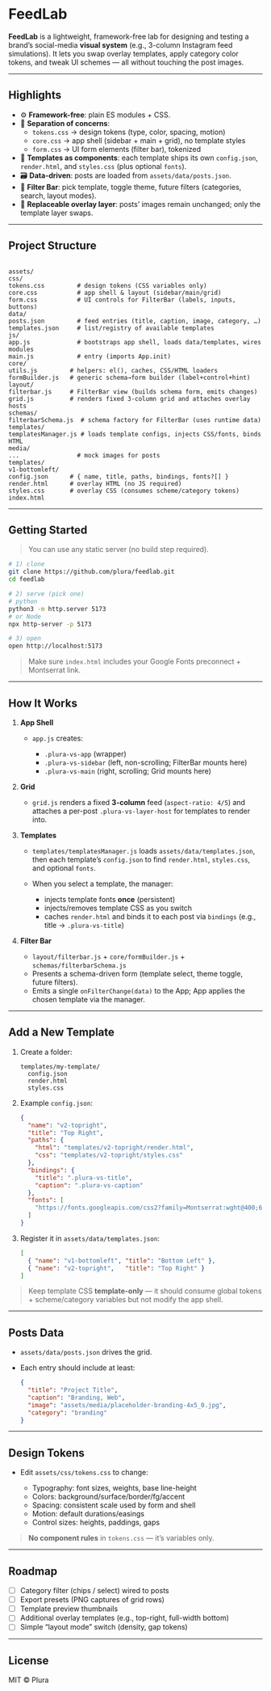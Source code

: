 # FeedLab

**FeedLab** is a lightweight, framework-free lab for designing and testing a brand’s social-media **visual system** (e.g., 3-column Instagram feed simulations). It lets you swap overlay templates, apply category color tokens, and tweak UI schemes — all without touching the post images.

---

## Highlights

- ⚙️ **Framework-free**: plain ES modules + CSS.
- 🧱 **Separation of concerns**:
  - `tokens.css` → design tokens (type, color, spacing, motion)
  - `core.css` → app shell (sidebar + main + grid), no template styles
  - `form.css` → UI form elements (filter bar), tokenized
- 🧩 **Templates as components**: each template ships its own `config.json`, `render.html`, and `styles.css` (plus optional `fonts`).
- 🗃️ **Data-driven**: posts are loaded from `assets/data/posts.json`.
- 🧭 **Filter Bar**: pick template, toggle theme, future filters (categories, search, layout modes).
- 🧪 **Replaceable overlay layer**: posts’ images remain unchanged; only the template layer swaps.

---

## Project Structure

```

assets/
css/
tokens.css         # design tokens (CSS variables only)
core.css           # app shell & layout (sidebar/main/grid)
form.css           # UI controls for FilterBar (labels, inputs, buttons)
data/
posts.json         # feed entries (title, caption, image, category, …)
templates.json     # list/registry of available templates
js/
app.js             # bootstraps app shell, loads data/templates, wires modules
main.js            # entry (imports App.init)
core/
utils.js         # helpers: el(), caches, CSS/HTML loaders
formBuilder.js   # generic schema→form builder (label+control+hint)
layout/
filterbar.js     # FilterBar view (builds schema form, emits changes)
grid.js          # renders fixed 3-column grid and attaches overlay hosts
schemas/
filterbarSchema.js  # schema factory for FilterBar (uses runtime data)
templates/
templatesManager.js # loads template configs, injects CSS/fonts, binds HTML
media/
...                # mock images for posts
templates/
v1-bottomleft/
config.json      # { name, title, paths, bindings, fonts?[] }
render.html      # overlay HTML (no JS required)
styles.css       # overlay CSS (consumes scheme/category tokens)
index.html

````

---

## Getting Started

> You can use any static server (no build step required).

```bash
# 1) clone
git clone https://github.com/plura/feedlab.git
cd feedlab

# 2) serve (pick one)
# python
python3 -m http.server 5173
# or Node
npx http-server -p 5173

# 3) open
open http://localhost:5173
````

> Make sure `index.html` includes your Google Fonts preconnect + Montserrat link.

---

## How It Works

1. **App Shell**

   * `app.js` creates:

     * `.plura-vs-app` (wrapper)
     * `.plura-vs-sidebar` (left, non-scrolling; FilterBar mounts here)
     * `.plura-vs-main` (right, scrolling; Grid mounts here)

2. **Grid**

   * `grid.js` renders a fixed **3-column** feed (`aspect-ratio: 4/5`) and attaches a per-post `.plura-vs-layer-host` for templates to render into.

3. **Templates**

   * `templates/templatesManager.js` loads `assets/data/templates.json`, then each template’s `config.json` to find `render.html`, `styles.css`, and optional `fonts`.
   * When you select a template, the manager:

     * injects template fonts **once** (persistent)
     * injects/removes template CSS as you switch
     * caches `render.html` and binds it to each post via `bindings` (e.g., title → `.plura-vs-title`)

4. **Filter Bar**

   * `layout/filterbar.js` + `core/formBuilder.js` + `schemas/filterbarSchema.js`
   * Presents a schema-driven form (template select, theme toggle, future filters).
   * Emits a single `onFilterChange(data)` to the App; App applies the chosen template via the manager.

---

## Add a New Template

1. Create a folder:

   ```
   templates/my-template/
     config.json
     render.html
     styles.css
   ```
2. Example `config.json`:

   ```json
   {
     "name": "v2-topright",
     "title": "Top Right",
     "paths": {
       "html": "templates/v2-topright/render.html",
       "css": "templates/v2-topright/styles.css"
     },
     "bindings": {
       "title": ".plura-vs-title",
       "caption": ".plura-vs-caption"
     },
     "fonts": [
       "https://fonts.googleapis.com/css2?family=Montserrat:wght@400;600&display=swap"
     ]
   }
   ```
3. Register it in `assets/data/templates.json`:

   ```json
   [
     { "name": "v1-bottomleft", "title": "Bottom Left" },
     { "name": "v2-topright",   "title": "Top Right" }
   ]
   ```

> Keep template CSS **template-only** — it should consume global tokens + scheme/category variables but not modify the app shell.

---

## Posts Data

* `assets/data/posts.json` drives the grid.
* Each entry should include at least:

  ```json
  {
    "title": "Project Title",
    "caption": "Branding, Web",
    "image": "assets/media/placeholder-branding-4x5_0.jpg",
    "category": "branding"
  }
  ```

---

## Design Tokens

* Edit `assets/css/tokens.css` to change:

  * Typography: font sizes, weights, base line-height
  * Colors: background/surface/border/fg/accent
  * Spacing: consistent scale used by form and shell
  * Motion: default durations/easings
  * Control sizes: heights, paddings, gaps

> **No component rules** in `tokens.css` — it’s variables only.

---

## Roadmap

* [ ] Category filter (chips / select) wired to posts
* [ ] Export presets (PNG captures of grid rows)
* [ ] Template preview thumbnails
* [ ] Additional overlay templates (e.g., top-right, full-width bottom)
* [ ] Simple “layout mode” switch (density, gap tokens)

---

## License

MIT © Plura









